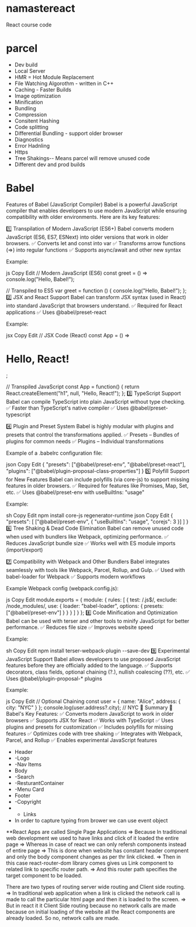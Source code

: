 # namastereact
React course code


# parcel
- Dev build
- Local Server
- HMR = Hot Module Replacement
- File Watching Algorothm - written in C++
- Caching - Faster Builds
- Image optimization
- Minification
- Bundling
- Compression
- Consitent Hashing
- Code splitting
- Differential Bundling - support older browser
- Diagnostics
- Error Hadnling
- Https
- Tree Shakings-- Means parcel will remove unused code
- Different dev and prod builds

# Babel
Features of Babel (JavaScript Compiler)
Babel is a powerful JavaScript compiler that enables developers to use modern JavaScript while ensuring compatibility with older environments. Here are its key features:

1️⃣ Transpilation of Modern JavaScript (ES6+)
Babel converts modern JavaScript (ES6, ES7, ESNext) into older versions that work in older browsers.
✅ Converts let and const into var
✅ Transforms arrow functions (=>) into regular functions
✅ Supports async/await and other new syntax

Example:

js
Copy
Edit
// Modern JavaScript (ES6)
const greet = () => console.log("Hello, Babel!");

// Transpiled to ES5
var greet = function () {
  console.log("Hello, Babel!");
};
2️⃣ JSX and React Support
Babel can transform JSX syntax (used in React) into standard JavaScript that browsers understand.
✅ Required for React applications
✅ Uses @babel/preset-react

Example:

jsx
Copy
Edit
// JSX Code (React)
const App = () => <h1>Hello, React!</h1>;

// Transpiled JavaScript
const App = function() {
  return React.createElement("h1", null, "Hello, React!");
};
3️⃣ TypeScript Support
Babel can compile TypeScript into plain JavaScript without type checking.
✅ Faster than TypeScript's native compiler
✅ Uses @babel/preset-typescript

4️⃣ Plugin and Preset System
Babel is highly modular with plugins and presets that control the transformations applied.
✅ Presets – Bundles of plugins for common needs
✅ Plugins – Individual transformations

Example of a .babelrc configuration file:

json
Copy
Edit
{
  "presets": ["@babel/preset-env", "@babel/preset-react"],
  "plugins": ["@babel/plugin-proposal-class-properties"]
}
5️⃣ Polyfill Support for New Features
Babel can include polyfills (via core-js) to support missing features in older browsers.
✅ Required for features like Promises, Map, Set, etc.
✅ Uses @babel/preset-env with useBuiltIns: "usage"

Example:

sh
Copy
Edit
npm install core-js regenerator-runtime
json
Copy
Edit
{
  "presets": [
    ["@babel/preset-env", { "useBuiltIns": "usage", "corejs": 3 }]
  ]
}
6️⃣ Tree Shaking & Dead Code Elimination
Babel can remove unused code when used with bundlers like Webpack, optimizing performance.
✅ Reduces JavaScript bundle size
✅ Works well with ES module imports (import/export)

7️⃣ Compatibility with Webpack and Other Bundlers
Babel integrates seamlessly with tools like Webpack, Parcel, Rollup, and Gulp.
✅ Used with babel-loader for Webpack
✅ Supports modern workflows

Example Webpack config (webpack.config.js):

js
Copy
Edit
module.exports = {
  module: {
    rules: [
      {
        test: /\.js$/,
        exclude: /node_modules/,
        use: {
          loader: "babel-loader",
          options: {
            presets: ["@babel/preset-env"]
          }
        }
      }
    ]
  }
};
8️⃣ Code Minification and Optimization
Babel can be used with terser and other tools to minify JavaScript for better performance.
✅ Reduces file size
✅ Improves website speed

Example:

sh
Copy
Edit
npm install terser-webpack-plugin --save-dev
9️⃣ Experimental JavaScript Support
Babel allows developers to use proposed JavaScript features before they are officially added to the language.
✅ Supports decorators, class fields, optional chaining (?.), nullish coalescing (??), etc.
✅ Uses @babel/plugin-proposal-* plugins

Example:

js
Copy
Edit
// Optional Chaining
const user = { name: "Alice", address: { city: "NYC" } };
console.log(user.address?.city); // NYC
🔹 Summary
🚀 Babel's Key Features:
✅ Converts modern JavaScript to work in older browsers
✅ Supports JSX for React
✅ Works with TypeScript
✅ Uses plugins and presets for customization
✅ Includes polyfills for missing features
✅ Optimizes code with tree shaking
✅ Integrates with Webpack, Parcel, and Rollup
✅ Enables experimental JavaScript features


* Header
*  -Logo
*  -Nav Items
* Body
*  -Search
*  -ResturantContainer
*   -Menu Card
*  Footer
*  -Copyright
*  - Links
* In order to capture typing from brower we can use event object


**React Apps are called Single Page Applications
=> Because In traditional web development we used to have links and click of it loaded the entire page
=> Whereas in case of react we can only refersh components instead of entire page
=> This is done when website has constant header compnent and only the body component changes as per thr link clicked.
=> Then in this case react-router-dom library comes gives us Link component to related link to specific router path.
=> And this router path specifies the target component to be loaded.

There are two types of routing server wide routing and Client side routing.
=> In traditional web application when a link is clicked the network call is made to call the particular html page and then it is loaded to the screen.
=> But in react it it Client Side routing because no network calls are made because on initial loading of the website all the React components are already loaded.
So no, network calls are made.
